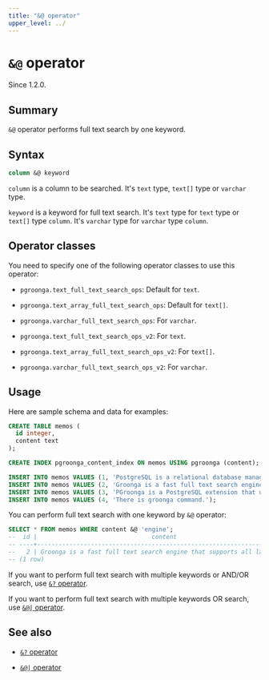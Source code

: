 ```yaml
---
title: "&@ operator"
upper_level: ../
---
```


# `&@` operator

Since 1.2.0.

## Summary

`&@` operator performs full text search by one keyword.

## Syntax

```sql
column &@ keyword
```

`column` is a column to be searched. It's `text` type, `text[]` type or `varchar` type.

`keyword` is a keyword for full text search. It's `text` type for `text` type or `text[]` type `column`. It's `varchar` type for `varchar` type `column`.

## Operator classes

You need to specify one of the following operator classes to use this operator:

  * `pgroonga.text_full_text_search_ops`: Default for `text`.

  * `pgroonga.text_array_full_text_search_ops`: Default for `text[]`.

  * `pgroonga.varchar_full_text_search_ops`: For `varchar`.

  * `pgroonga.text_full_text_search_ops_v2`: For `text`.

  * `pgroonga.text_array_full_text_search_ops_v2`: For `text[]`.

  * `pgroonga.varchar_full_text_search_ops_v2`: For `varchar`.

## Usage

Here are sample schema and data for examples:

```sql
CREATE TABLE memos (
  id integer,
  content text
);

CREATE INDEX pgroonga_content_index ON memos USING pgroonga (content);
```

```sql
INSERT INTO memos VALUES (1, 'PostgreSQL is a relational database management system.');
INSERT INTO memos VALUES (2, 'Groonga is a fast full text search engine that supports all languages.');
INSERT INTO memos VALUES (3, 'PGroonga is a PostgreSQL extension that uses Groonga as index.');
INSERT INTO memos VALUES (4, 'There is groonga command.');
```

You can perform full text search with one keyword by `&@` operator:

```sql
SELECT * FROM memos WHERE content &@ 'engine';
--  id |                                content                                 
-- ----+------------------------------------------------------------------------
--   2 | Groonga is a fast full text search engine that supports all languages.
-- (1 row)
```

If you want to perform full text search with multiple keywords or AND/OR search, use [`&?` operator][query-v2].

If you want to perform full text search with multiple keywords OR search, use [`&@|` operator][match-in-v2].

## See also

  * [`&?` operator][query-v2]

  * [`&@|` operator][match-in-v2]

[query-v2]:query-v2.html
[match-in-v2]:match-in-v2.html
